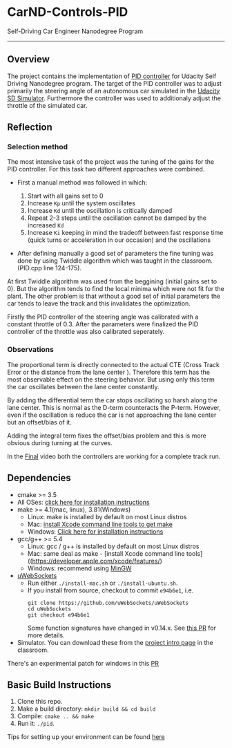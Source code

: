 # CarND-Controls-PID
Self-Driving Car Engineer Nanodegree Program

---

## Overview

The project contains the implementation of [PID controller](https://en.wikipedia.org/wiki/PID_controller) for Udacity Self Driving Nanodegree program. The target of the PID controller was to adjust primarily the steering angle of an autonomous car simulated in the [Udacity SD Simulator](https://github.com/udacity/self-driving-car-sim/releases). Furthermore the controller was used to additionaly adjust the throttle of the simulated car.

## Reflection

### Selection method

The most intensive task of the project was the tuning of the gains for the PID controller. For this task two different approaches were combined.

* First a manual method was followed in which:
    1. Start with all gains set to 0
    2. Increase `Kp` until the system oscillates
    3. Increase `Kd` until the oscillation is critically damped
    4. Repeat 2-3 steps until the oscillation cannot be damped by the increased `Kd`
    5. Increase `Ki` keeping in mind the tradeoff between fast response time (quick turns or acceleration in our occasion) and the oscillations

* After defining manually a good set of parameters the fine tuning was done by using Twiddle algorithm which was taught in the classroom. (PID.cpp line 124-175). 

At first Twiddle algorithm was used from the beggining (initial gains set to 0). But the algorithm tends to find the local minima which were not fit for the plant. The other problem is that without a good set of initial parameters the car tends to leave the track and this invalidates the optimization.

Firstly the PID controller of the steering angle was calibrated with a constant throttle of 0.3. After the parameters were finalized the PID controller of the throttle was also calibrated seperately.

### Observations

The proportional term is directly connected to the actual CTE (Cross Track Error or the distance from the lane center ). Therefore this term has the most observable effect on the steering behavior. But using only this term the car oscillates between the lane center constantly.

By adding the differential term the car stops oscillating so harsh along the lane center. This is normal as the D-term counteracts the P-term. However, even if the oscillation is reduce the car is not approaching the lane center but an offset/bias of it.

Adding the integral term fixes the offset/bias problem and this is more obvious during turning at the curves.

In the [Final](https://github.com/niktolis/SDCar-P9-PIDControlProject/blob/master/video/Final.mp4) video both the controllers are working for a complete track run.

## Dependencies

* cmake >= 3.5
 * All OSes: [click here for installation instructions](https://cmake.org/install/)
* make >= 4.1(mac, linux), 3.81(Windows)
  * Linux: make is installed by default on most Linux distros
  * Mac: [install Xcode command line tools to get make](https://developer.apple.com/xcode/features/)
  * Windows: [Click here for installation instructions](http://gnuwin32.sourceforge.net/packages/make.htm)
* gcc/g++ >= 5.4
  * Linux: gcc / g++ is installed by default on most Linux distros
  * Mac: same deal as make - [install Xcode command line tools]((https://developer.apple.com/xcode/features/)
  * Windows: recommend using [MinGW](http://www.mingw.org/)
* [uWebSockets](https://github.com/uWebSockets/uWebSockets)
  * Run either `./install-mac.sh` or `./install-ubuntu.sh`.
  * If you install from source, checkout to commit `e94b6e1`, i.e.
    ```
    git clone https://github.com/uWebSockets/uWebSockets 
    cd uWebSockets
    git checkout e94b6e1
    ```
    Some function signatures have changed in v0.14.x. See [this PR](https://github.com/udacity/CarND-MPC-Project/pull/3) for more details.
* Simulator. You can download these from the [project intro page](https://github.com/udacity/self-driving-car-sim/releases) in the classroom.

There's an experimental patch for windows in this [PR](https://github.com/udacity/CarND-PID-Control-Project/pull/3)

## Basic Build Instructions

1. Clone this repo.
2. Make a build directory: `mkdir build && cd build`
3. Compile: `cmake .. && make`
4. Run it: `./pid`. 

Tips for setting up your environment can be found [here](https://classroom.udacity.com/nanodegrees/nd013/parts/40f38239-66b6-46ec-ae68-03afd8a601c8/modules/0949fca6-b379-42af-a919-ee50aa304e6a/lessons/f758c44c-5e40-4e01-93b5-1a82aa4e044f/concepts/23d376c7-0195-4276-bdf0-e02f1f3c665d)

